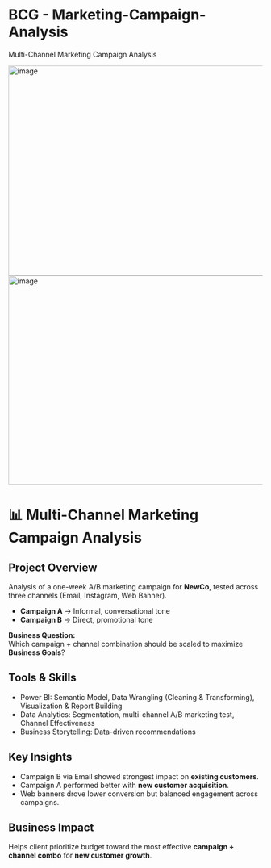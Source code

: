 # BCG - Marketing-Campaign-Analysis
Multi-Channel Marketing Campaign Analysis


<img width="743" height="416" alt="image" src="https://github.com/user-attachments/assets/3679f31d-eb2b-45b9-8255-4dbf2b15e2f6" />



<img width="740" height="415" alt="image" src="https://github.com/user-attachments/assets/9e2ccd30-2136-490b-bcaf-c9dc1c3546c9" />






# 📊 Multi-Channel Marketing Campaign Analysis

## Project Overview
Analysis of a one-week A/B marketing campaign for **NewCo**, tested across three channels (Email, Instagram, Web Banner).

- **Campaign A** → Informal, conversational tone  
- **Campaign B** → Direct, promotional tone  

**Business Question:**  
Which campaign + channel combination should be scaled to maximize **Business Goals**?

## Tools & Skills
- Power BI: Semantic Model, Data Wrangling (Cleaning & Transforming), Visualization & Report Building
- Data Analytics: Segmentation, multi-channel A/B marketing test, Channel Effectiveness  
- Business Storytelling: Data-driven recommendations

## Key Insights
- Campaign B via Email showed strongest impact on **existing customers**.  
- Campaign A performed better with **new customer acquisition**.  
- Web banners drove lower conversion but balanced engagement across campaigns.

## Business Impact
Helps client prioritize budget toward the most effective **campaign + channel combo** for **new customer growth**.
